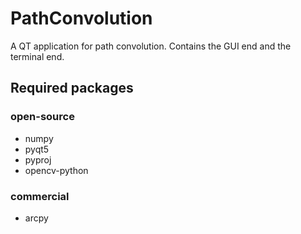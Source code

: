 # PathConvolution
A QT application for path convolution. Contains the GUI end and the terminal end.  
## Required packages 
### open-source
- numpy
- pyqt5
- pyproj
- opencv-python
### commercial
- arcpy

